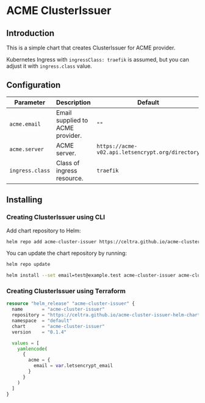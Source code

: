 # ACME ClusterIssuer

## Introduction

This is a simple chart that creates ClusterIssuer for ACME provider.

Kubernetes Ingress with `ingressClass: traefik` is assumed, but you can adjust it with `ingress.class` value.

## Configuration

| Parameter          | Description          | Default                                                   |
| --------------- | -------------------------------- | ------------------------------------------------ |
| `acme.email`    | Email supplied to ACME provider. | `""`                                             |
| `acme.server`   | ACME server.                     | `https://acme-v02.api.letsencrypt.org/directory` |
| `ingress.class` | Class of ingress resource.       | `traefik`                                        |

## Installing

### Creating ClusterIssuer using CLI

Add chart repository to Helm:

```bash
helm repo add acme-cluster-issuer https://celtra.github.io/acme-cluster-issuer-helm-chart/
```

You can update the chart repository by running:

```bash
helm repo update
```

```bash
helm install --set email=test@example.test acme-cluster-issuer acme-cluster-issuer/acme-cluster-issuer
```

### Creating ClusterIssuer using Terraform

```terraform
resource "helm_release" "acme-cluster-issuer" {
  name       = "acme-cluster-issuer"
  repository = "https://celtra.github.io/acme-cluster-issuer-helm-chart/"
  namespace  = "default"
  chart      = "acme-cluster-issuer"
  version    = "0.1.4"

  values = [
    yamlencode(
      {
        acme = {
          email = var.letsencrypt_email
        }
      }
    )
  ]
}
```

